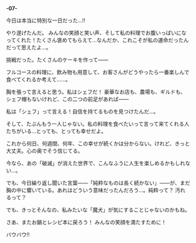 <!-- title: フワワの日記: 7日目 -->

**-07-**

今日は本当に特別な一日だった…!!

やり遂げたんだ。
みんなの笑顔と笑い声、そして私の料理でお腹いっぱいになってくれた！たくさん褒めてもらえて…なんだか、これこそが私の運命だったんだって思えたよ…。

挑戦だった。たくさんのケーキを作って――

フルコースの料理に、飲み物も用意して、お客さんがどうやったら一番楽しんで食べてくれるか考えて……。

胸を張って言えると思う。私はシェフだ！
豪華なお店も、農場も、ギルドも、シェフ帽もないけれど、この二つの前足があれば――

私は「シェフ」って言える！自信を持てるものを見つけたんだ…。

そして、たぶんもう一人じゃない。私の料理を食べたいって言って来てくれる人たちがいる…とっても、とっても幸せだよ。

これから何日、何週間、何年、この幸せが続くかは分からない。けれど、きっと大丈夫。心の奥でそう信じてる。

今なら、あの「破滅」が消えた世界で、こんなふうに人生を楽しめるかもしれない…。

でも、今日繰り返し聞いた言葉――「純粋なものは長く続かない」――が、まだ胸の中に響いている。あれはどういう意味だったんだろう…。純粋って？ 汚れるって？

でも、きっとそんなの、私みたいな「魔犬」が気にすることじゃないのかもね。

さあ、またお鍋とレシピ本に戻ろう！ みんなの笑顔を満たすために！

バウバウ!!
